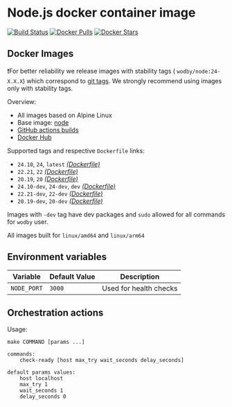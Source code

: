 # Node.js docker container image

[![Build Status](https://github.com/wodby/node/workflows/Build%20docker%20image/badge.svg)](https://github.com/wodby/node/actions)
[![Docker Pulls](https://img.shields.io/docker/pulls/wodby/node.svg)](https://hub.docker.com/r/wodby/node)
[![Docker Stars](https://img.shields.io/docker/stars/wodby/node.svg)](https://hub.docker.com/r/wodby/node)

## Docker Images

❗️For better reliability we release images with stability tags (
`wodby/node:24-X.X.X`) which correspond to [git tags](https://github.com/wodby/node/releases). We strongly recommend using images only with stability tags.

Overview:

- All images based on Alpine Linux
- Base image: [node](https://hub.docker.com/r/_/node/)
- [GitHub actions builds](https://github.com/wodby/node/actions)
- [Docker Hub](https://hub.docker.com/r/wodby/node)

Supported tags and respective `Dockerfile` links:

- `24.10`, `24`, `latest` [_(Dockerfile)_](https://github.com/wodby/node/tree/master/Dockerfile)
- `22.21`, `22` [_(Dockerfile)_](https://github.com/wodby/node/tree/master/Dockerfile)
- `20.19`, `20` [_(Dockerfile)_](https://github.com/wodby/node/tree/master/Dockerfile)
- `24.10-dev`, `24-dev`, `dev` [_(Dockerfile)_](https://github.com/wodby/node/tree/master/Dockerfile)
- `22.21-dev`, `22-dev` [_(Dockerfile)_](https://github.com/wodby/node/tree/master/Dockerfile)
- `20.19-dev`, `20-dev` [_(Dockerfile)_](https://github.com/wodby/node/tree/master/Dockerfile)

Images with `-dev` tag have dev packages and `sudo` allowed for all commands for `wodby` user.

All images built for `linux/amd64` and `linux/arm64`

## Environment variables

| Variable    | Default Value | Description            |
|-------------|---------------|------------------------|
| `NODE_PORT` | `3000`        | Used for health checks |

## Orchestration actions

Usage:

```
make COMMAND [params ...]

commands:
    check-ready [host max_try wait_seconds delay_seconds]
 
default params values:
    host localhost
    max_try 1
    wait_seconds 1
    delay_seconds 0
```
